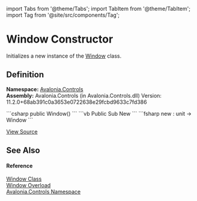import Tabs from '@theme/Tabs'; 
import TabItem from '@theme/TabItem'; 
import Tag from '@site/src/components/Tag'; 

# Window Constructor


Initializes a new instance of the <a href="T_Avalonia_Controls_Window">Window</a> class.



## Definition
**Namespace:** <a href="N_Avalonia_Controls">Avalonia.Controls</a>  
**Assembly:** Avalonia.Controls (in Avalonia.Controls.dll) Version: 11.2.0+68ab391c0a3653e0722638e29fcbd9633c7fd386

<Tabs groupId="api-code-preview">
<TabItem value="csharp" label="C#">
```csharp
public Window()
```
</TabItem>
<TabItem value="vb" label="VB">
```vb
Public Sub New
```
</TabItem>
<TabItem value="fsharp" label="F#">
```fsharp
new : unit -> Window
```
</TabItem>
</Tabs>



<a href="https://github.com/AvaloniaUI/Avalonia/tree/master/srcAvalonia.Controls/Window.cs#L215" title="View the source code">View Source</a>



## See Also


#### Reference
<a href="T_Avalonia_Controls_Window">Window Class</a>  
<a href="Overload_Avalonia_Controls_Window__ctor">Window Overload</a>  
<a href="N_Avalonia_Controls">Avalonia.Controls Namespace</a>  
